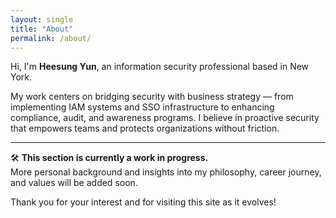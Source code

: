 ```yaml
---
layout: single
title: "About"
permalink: /about/
---
```


Hi, I'm **Heesung Yun**, an information security professional based in New York.

My work centers on bridging security with business strategy — from implementing IAM systems and SSO infrastructure to enhancing compliance, audit, and awareness programs. I believe in proactive security that empowers teams and protects organizations without friction.

---

🛠️ **This section is currently a work in progress.**  
More personal background and insights into my philosophy, career journey, and values will be added soon.

Thank you for your interest and for visiting this site as it evolves!
